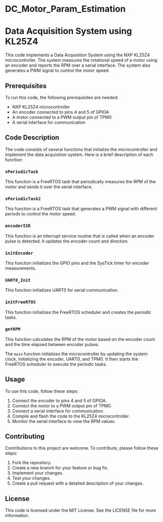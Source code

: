 # DC_Motor_Param_Estimation 
# Data Acquisition System using KL25Z4

This code implements a Data Acquisition System using the NXP KL25Z4 microcontroller. The system measures the rotational speed of a motor using an encoder and reports the RPM over a serial interface. The system also generates a PWM signal to control the motor speed.

## Prerequisites
To run this code, the following prerequisites are needed:
- NXP KL25Z4 microcontroller
- An encoder connected to pins 4 and 5 of GPIOA
- A motor connected to a PWM output pin of TPM0
- A serial interface for communication

## Code Description
The code consists of several functions that initialize the microcontroller and implement the data acquisition system. Here is a brief description of each function:

### `vPeriodicTask`
This function is a FreeRTOS task that periodically measures the RPM of the motor and sends it over the serial interface.

### `vPeriodicTask2`
This function is a FreeRTOS task that generates a PWM signal with different periods to control the motor speed.

### `encoderISR`
This function is an interrupt service routine that is called when an encoder pulse is detected. It updates the encoder count and direction.

### `initEncoder`
This function initializes the GPIO pins and the SysTick timer for encoder measurements.

### `UART0_Init`
This function initializes UART0 for serial communication.

### `initFreeRTOS`
This function initializes the FreeRTOS scheduler and creates the periodic tasks.

### `getRPM`
This function calculates the RPM of the motor based on the encoder count and the time elapsed between encoder pulses.

The `main` function initializes the microcontroller by updating the system clock, initializing the encoder, UART0, and TPM0. It then starts the FreeRTOS scheduler to execute the periodic tasks.

## Usage
To use this code, follow these steps:
1. Connect the encoder to pins 4 and 5 of GPIOA.
2. Connect the motor to a PWM output pin of TPM0.
3. Connect a serial interface for communication.
4. Compile and flash the code to the KL25Z4 microcontroller.
5. Monitor the serial interface to view the RPM values.

## Contributing
Contributions to this project are welcome. To contribute, please follow these steps:
1. Fork the repository.
2. Create a new branch for your feature or bug fix.
3. Implement your changes.
4. Test your changes.
5. Create a pull request with a detailed description of your changes.

## License
This code is licensed under the MIT License. See the LICENSE file for more information.

